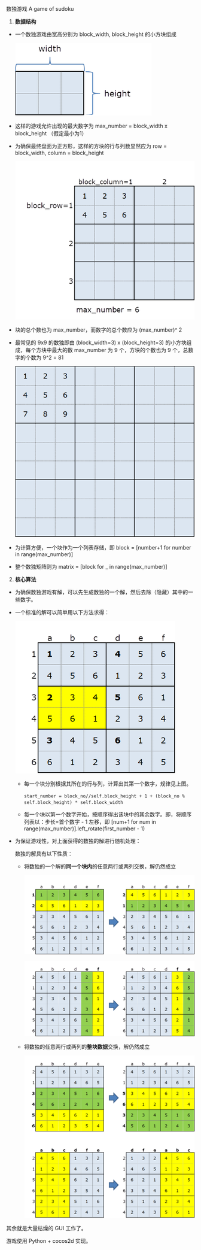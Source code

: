 数独游戏 A game of  sudoku

1. **数据结构**

- 一个数独游戏由宽高分别为 block_width,  block_height 的小方块组成

    ![](.\readme_pic\1.png)

- 这样的游戏允许出现的最大数字为 max_number = block_width x block_height （假定最小为1） 

- 为确保最终盘面为正方形，这样的方块的行与列数显然应为 row = block_width, column = block_height

    ![image-20200302162751717](.\readme_pic\2.png)

- 块的总个数也为 max_number，而数字的总个数应为  (max_number)^ 2

- 最常见的 9x9 的数独即由  (block_width=3) x (block_height=3) 的小方块组成，每个方块中最大的数 max_number 为 9 个，方块的个数也为 9 个，总数字的个数为 9^2 = 81

    ![image-20200302162855145](.\readme_pic\3.png)

- 为计算方便，一个块作为一个列表存储，即 block = [number+1 for number in range(max_number)]

- 整个数独矩阵则为 matrix = [block for _ in range(max_number)]

2. **核心算法**

- 为确保数独游戏有解，可以先生成数独的一个解，然后去除（隐藏）其中的一些数字。

- 一个标准的解可以简单用以下方法求得：

    ![image-20200302163711038](.\readme_pic\4.png)

    - 每一个块分别根据其所在的行与列，计算出其第一个数字，规律见上图。

        `start_number = block_no//self.block_height + 1 + (block_no % self.block_height) * self.block_width`

    - 每一个块以第一个数字开始，按顺序得出该块中的其余数字。即，将顺序列表以：步长=首个数字 - 1 左移，即 [num+1 for num in range(max_number)].left_rotate(first_number - 1)

- 为保证游戏性，对上面获得的数独的解进行随机处理：

    数独的解具有以下性质：

    - 将数独的一个解的**同一个块内**的任意两行或两列交换，解仍然成立

        ![image-20200302163236295](.\readme_pic\5.png)

        ![image-20200302163210304](.\readme_pic\6.png)

    - 将数独的任意两行或两列的**整块数据**交换，解仍然成立

        ![image-20200302163545288](.\readme_pic\7.png)

其余就是大量枯燥的 GUI 工作了。

游戏使用 Python + cocos2d 实现。